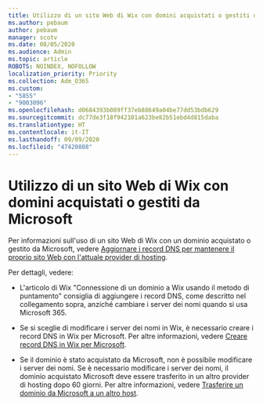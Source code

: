 ```yaml
---
title: Utilizzo di un sito Web di Wix con domini acquistati o gestiti da Microsoft
ms.author: pebaum
author: pebaum
manager: scotv
ms.date: 08/05/2020
ms.audience: Admin
ms.topic: article
ROBOTS: NOINDEX, NOFOLLOW
localization_priority: Priority
ms.collection: Adm_O365
ms.custom:
- "5855"
- "9003096"
ms.openlocfilehash: d0684393b089ff37eb88649a04be77dd53bdb629
ms.sourcegitcommit: dc77de3f18f942101a623be82b51ebd4d815daba
ms.translationtype: HT
ms.contentlocale: it-IT
ms.lasthandoff: 09/09/2020
ms.locfileid: "47420808"
---
```

# <a name="using-a-wix-website-with-microsoft-purchased-or-managed-domains"></a>Utilizzo di un sito Web di Wix con domini acquistati o gestiti da Microsoft

Per informazioni sull'uso di un sito Web di Wix con un dominio acquistato o gestito da Microsoft, vedere [Aggiornare i record DNS per mantenere il proprio sito Web con l'attuale provider di hosting](https://docs.microsoft.com/microsoft-365/admin/dns/update-dns-records-to-retain-current-hosting-provider).

Per dettagli, vedere: 

- L'articolo di Wix "Connessione di un dominio a Wix usando il metodo di puntamento" consiglia di aggiungere i record DNS, come descritto nel collegamento sopra, anziché cambiare i server dei nomi quando si usa Microsoft 365.

- Se si sceglie di modificare i server dei nomi in Wix, è necessario creare i record DNS in Wix per Microsoft. Per altre informazioni, vedere [Creare record DNS in Wix per Microsoft](https://docs.microsoft.com/microsoft-365/admin/dns/create-dns-records-at-wix).

- Se il dominio è stato acquistato da Microsoft, non è possibile modificare i server dei nomi. Se è necessario modificare i server dei nomi, il dominio acquistato Microsoft deve essere trasferito in un altro provider di hosting dopo 60 giorni. Per altre informazioni, vedere [Trasferire un dominio da Microsoft a un altro host](https://docs.microsoft.com/microsoft-365/admin/get-help-with-domains/transfer-a-domain-from-microsoft-to-another-host).
